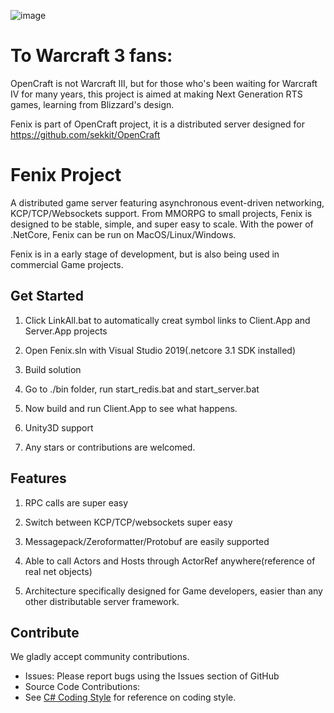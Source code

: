 
![image](https://github.com/sekkit/Fenix/src/images/opencraft.png)

   
# To Warcraft 3 fans:
OpenCraft is not Warcraft III, but for those who's been waiting for Warcraft IV for many years,
this project is aimed at making Next Generation RTS games, learning from Blizzard's design.

Fenix is part of OpenCraft project, it is a distributed server designed for https://github.com/sekkit/OpenCraft


# Fenix Project
 
A distributed game server featuring asynchronous event-driven networking, KCP/TCP/Websockets support.
From MMORPG to small projects, Fenix is designed to be stable, simple, and super easy to scale.
With the power of .NetCore, Fenix can be run on MacOS/Linux/Windows.

Fenix is in a early stage of development, but is also being used in commercial Game projects.


## Get Started

1. Click LinkAll.bat to automatically creat symbol links to Client.App and Server.App projects

2. Open Fenix.sln with Visual Studio 2019(.netcore 3.1 SDK installed)

3. Build solution

3. Go to ./bin folder, run start_redis.bat and start_server.bat

4. Now build and run Client.App to see what happens.

5. Unity3D support

6. Any stars or contributions are welcomed.

## Features

1. RPC calls are super easy
    
2. Switch between KCP/TCP/websockets super easy

3. Messagepack/Zeroformatter/Protobuf are easily supported

4. Able to call Actors and Hosts through ActorRef anywhere(reference of real net objects)
 
5. Architecture specifically designed for Game developers, easier than any other distributable server framework.

## Contribute

We gladly accept community contributions.

* Issues: Please report bugs using the Issues section of GitHub
* Source Code Contributions: 
 * See [C# Coding Style](https://github.com/Azure/DotNetty/wiki/C%23-Coding-Style) for reference on coding style.
